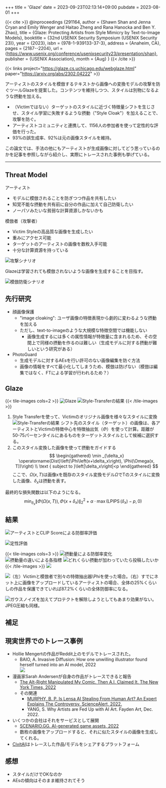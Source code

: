 +++
title = 'Glaze'
date = 2023-09-23T02:13:14+09:00
pubdate = 2023-08-01
+++

{{< cite >}}
@inproceedings {291164,
author = {Shawn Shan and Jenna Cryan and Emily Wenger and Haitao Zheng and Rana Hanocka and Ben Y. Zhao},
title = {Glaze: Protecting Artists from Style Mimicry by Text-to-Image Models},
booktitle = {32nd USENIX Security Symposium (USENIX Security 23)},
year = {2023},
isbn = {978-1-939133-37-3},
address = {Anaheim, CA},
pages = {2187--2204},
url = {https://www.usenix.org/conference/usenixsecurity23/presentation/shan},
publisher = {USENIX Association},
month = {Aug}
}
{{< /cite >}}

{{< links project="https://glaze.cs.uchicago.edu/webglaze.html" paper="https://arxiv.org/abs/2302.04222" >}}

アーティストのスタイルを模倣するテキストから画像への変換モデルの攻撃を防ぐツールGlazeを提案した。コンテンツを維持しつつ、スタイルは別物になるような摂動を加える。
- （Victimではない）ターゲットのスタイルに近づく特徴量シフトを生じさせ、スタイル学習に失敗するような摂動（"Style Cloak"）を加えることで、攻撃を防ぐ。
- アーティストコミュニティと連携して、1156人の参加者を使って定性的な評価を行った。
- 93%の誤生成率、92%は元の画像スタイルを維持。

この論文では、手法の他にもアーティストが生成画像に対してどう思っているのかを記事を参照しながら紹介し、実際にトレースされた事例も挙げている。

-----

## Threat Model

アーティスト
- モデルに模倣されることを防ぎつつ作品を共有したい
- 知覚不能な摂動を共有前に自分の作品に加えて自己防衛したい
- ノーパソみたいな貧弱な計算資源しかないかも

模倣者（攻撃者）
- Victim Styleの高品質な画像を生成したい
- 重みにアクセス可能
- ターゲットのアーティストの画像を数枚入手可能
- 十分な計算資源を持っている

![攻撃シナリオ](image-2.png)

Glazeは学習されても模倣されないような画像を生成することを目指す。

![模倣防衛シナリオ](image-1.png)

## 先行研究

- 顔画像保護
  - "image cloaking": ユーザ画像の特徴表現から劇的に変わるような摂動を加える
  - ただし、text-to-imageのような大規模な特徴空間では機能しない
    - 画像生成するには多くの属性情報が特徴量に含まれるため、その空間上で同様の摂動を作るのは難しい（生成モデルに対する摂動が難しいという研究がある）
- PhotoGuard
  - 生成モデルに対するAEsを行い許可のない画像編集を防ぐ方法
  - 画像の情報をすべて最小化してしまうため、模倣は防げない（模倣は編集ではなく、FTによる学習が行われるため？）

## Glaze

{{< tile-images cols=2 >}}
![Glaze](image-3.png)
![Style-Transferの結果](image-4.png)
{{< /tile-images >}}

1. Style Transferを使って、Victimのオリジナル画像を様々なスタイルに変換<br>
    ![Style-Transferの結果](image-4.png)
    シフト先のスタイル（ターゲット）の画像は、各アーティストとVictimの特徴中心を特徴抽出気（$\Phi$）を使って計算。距離が50-75パーセンタイルにあるものをターゲットスタイルとして候補に選択する。
2. このスタイル変換した画像を使って摂動をガイドする<br>
    $$ \begin{gathered}
\min _{\delta_x} \operatorname{Dist}\left(\Phi\left(x+\delta_x\right), \Phi(\Omega(x, T))\right) \\
\text { subject to }\left|\delta_x\right|<p
\end{gathered} $$
    ここで、$\Omega (x, T)$は画像xを既存のスタイル変換モデル$\Omega$でTのスタイルに変換した画像、$\delta_x$は摂動を表す。

最終的な損失関数は以下のようになる。
$$ \min _{\delta_x}\left\|\Phi(\Omega(x, T)), \Phi\left(x+\delta_x\right)\right\|_2^2+\alpha \cdot \max \left(\operatorname{LPIPS}\left(\delta_x\right)-p, 0\right) $$

## 結果

![アーティストとCLIP Scoreによる防御率評価](image-6.png)

![定性評価](image-7.png)

{{< tile-images cols=3 >}}
![摂動量による防御率変化](image-8.png)
![摂動量の違いによる各指標](image-9.png)
![どれくらい摂動が加わっていたら投稿したいか](image-10.png)
{{< /tile-images >}}
![](image-11.png)

![（左）Victimと模倣者で別々の特徴抽出器$\Phi$を使った場合。（右）すでにネット上に画像をアップロードしているアーティストの場合、全体の25%くらいしの作品を保護できていれば87.2%くらいの全体防御率になる。](image-12.png)

![ガウスノイズを加えてプロテクトを解除しようとしてもあまり効果がない。JPEG圧縮も同様。](image-13.png)

## 補足

## 現実世界でのトレース事例

- Hollie Mengertの作品がReddit上のモデルでトレースされた。
  - BAIO, A. Invasive Diffusion: How one unwilling illustrator found herself turned into an AI model, 2022<br>
    ![](image.png)
- 漫画家Sarah Andersenが自身の作品がトレースできると報告
  - [The Alt-Right Manipulated My Comic. Then A.I. Claimed It. The New York Times, 2022](https://www.nytimes.com/2022/12/31/opinion/sarah-andersen-how-algorithim-took-my-work.html?smid=tw-nytopinion&smtyp=cur)
  - その関連
    - [MURPHY, B. P. Is Lensa AI Stealing From Human Art? An Expert Explains The Controversy. ScienceAlert, 2022.](https://www.sciencealert.com/is-lensa-ai-stealing-from-human-art-an-expert-explains-the-controversy)
    - YANG, S. Why Artists are Fed Up with AI Art. Fayden Art, Dec. 2022.
- いくつかの会社はそれをサービスとして展開
  - [SCENARIO.GG. AI-generated game assets, 2022](https://www.scenario.com/)
  - 数枚の画像をアップロードすると、それに似たスタイルの画像を生成してくれる。
- [CivitAI](https://civitai.com/)はトレースした作品/モデルをシェアするプラットフォーム


## 感想

- スタイルだけでOKなのか
- AEsの傾向はそのまま維持されてそう